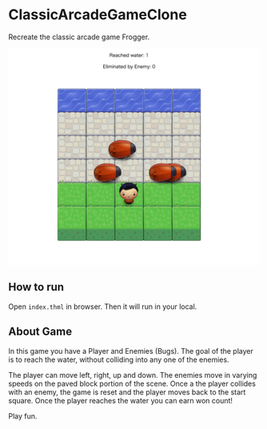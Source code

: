# ClassicArcadeGameClone

Recreate the classic arcade game Frogger.

![](images/screenshot.jpg)

## How to run

Open `index.thml` in browser. Then it will run in your local.

## About Game

In this game you have a Player and Enemies (Bugs). The goal of the player is to reach the water, without colliding into any one of the enemies.

The player can move left, right, up and down. The enemies move in varying speeds on the paved block portion of the scene. Once a the player collides with an enemy, the game is reset and the player moves back to the start square. Once the player reaches the water you can earn won count!

Play fun.